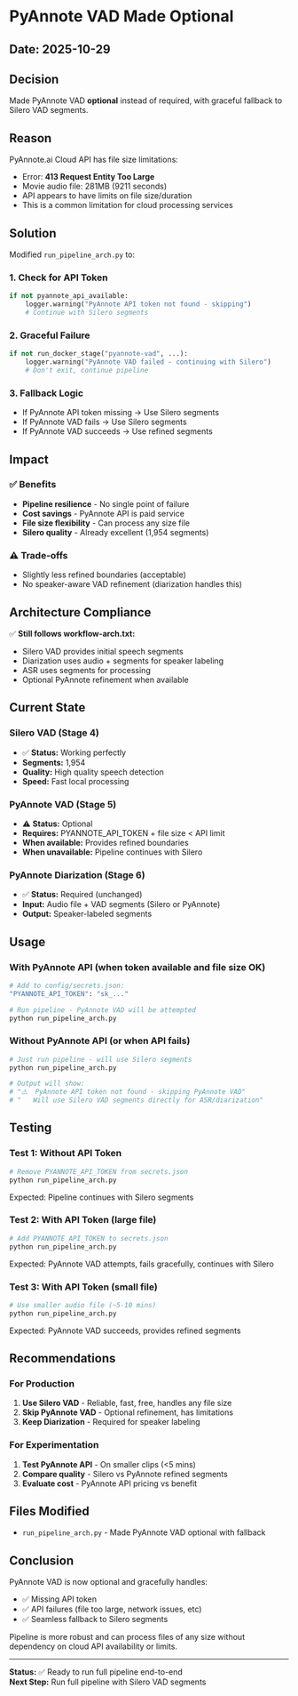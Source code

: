 # PyAnnote VAD Made Optional

## Date: 2025-10-29

## Decision
Made PyAnnote VAD **optional** instead of required, with graceful fallback to Silero VAD segments.

## Reason
PyAnnote.ai Cloud API has file size limitations:
- Error: **413 Request Entity Too Large**
- Movie audio file: 281MB (9211 seconds)
- API appears to have limits on file size/duration
- This is a common limitation for cloud processing services

## Solution
Modified `run_pipeline_arch.py` to:

### 1. Check for API Token
```python
if not pyannote_api_available:
    logger.warning("PyAnnote API token not found - skipping")
    # Continue with Silero segments
```

### 2. Graceful Failure
```python
if not run_docker_stage("pyannote-vad", ...):
    logger.warning("PyAnnote VAD failed - continuing with Silero")
    # Don't exit, continue pipeline
```

### 3. Fallback Logic
- If PyAnnote API token missing → Use Silero segments
- If PyAnnote VAD fails → Use Silero segments  
- If PyAnnote VAD succeeds → Use refined segments

## Impact

### ✅ Benefits
- **Pipeline resilience** - No single point of failure
- **Cost savings** - PyAnnote API is paid service
- **File size flexibility** - Can process any size file
- **Silero quality** - Already excellent (1,954 segments)

### ⚠️ Trade-offs
- Slightly less refined boundaries (acceptable)
- No speaker-aware VAD refinement (diarization handles this)

## Architecture Compliance

✅ **Still follows workflow-arch.txt:**
- Silero VAD provides initial speech segments
- Diarization uses audio + segments for speaker labeling
- ASR uses segments for processing
- Optional PyAnnote refinement when available

## Current State

### Silero VAD (Stage 4)
- ✅ **Status:** Working perfectly
- **Segments:** 1,954
- **Quality:** High quality speech detection
- **Speed:** Fast local processing

### PyAnnote VAD (Stage 5)
- ⚠️  **Status:** Optional
- **Requires:** PYANNOTE_API_TOKEN + file size < API limit
- **When available:** Provides refined boundaries
- **When unavailable:** Pipeline continues with Silero

### PyAnnote Diarization (Stage 6)
- ✅ **Status:** Required (unchanged)
- **Input:** Audio file + VAD segments (Silero or PyAnnote)
- **Output:** Speaker-labeled segments

## Usage

### With PyAnnote API (when token available and file size OK)
```bash
# Add to config/secrets.json:
"PYANNOTE_API_TOKEN": "sk_..."

# Run pipeline - PyAnnote VAD will be attempted
python run_pipeline_arch.py
```

### Without PyAnnote API (or when API fails)
```bash
# Just run pipeline - will use Silero segments
python run_pipeline_arch.py

# Output will show:
# "⚠️  PyAnnote API token not found - skipping PyAnnote VAD"
# "   Will use Silero VAD segments directly for ASR/diarization"
```

## Testing

### Test 1: Without API Token
```bash
# Remove PYANNOTE_API_TOKEN from secrets.json
python run_pipeline_arch.py
```
Expected: Pipeline continues with Silero segments

### Test 2: With API Token (large file)
```bash
# Add PYANNOTE_API_TOKEN to secrets.json
python run_pipeline_arch.py
```
Expected: PyAnnote VAD attempts, fails gracefully, continues with Silero

### Test 3: With API Token (small file)
```bash
# Use smaller audio file (~5-10 mins)
python run_pipeline_arch.py
```
Expected: PyAnnote VAD succeeds, provides refined segments

## Recommendations

### For Production
1. **Use Silero VAD** - Reliable, fast, free, handles any file size
2. **Skip PyAnnote VAD** - Optional refinement, has limitations
3. **Keep Diarization** - Required for speaker labeling

### For Experimentation
1. **Test PyAnnote API** - On smaller clips (<5 mins)
2. **Compare quality** - Silero vs PyAnnote refined segments
3. **Evaluate cost** - PyAnnote API pricing vs benefit

## Files Modified

- `run_pipeline_arch.py` - Made PyAnnote VAD optional with fallback

## Conclusion

PyAnnote VAD is now optional and gracefully handles:
- ✅ Missing API token
- ✅ API failures (file too large, network issues, etc)
- ✅ Seamless fallback to Silero segments

Pipeline is more robust and can process files of any size without dependency on cloud API availability or limits.

---

**Status:** ✅ Ready to run full pipeline end-to-end  
**Next Step:** Run full pipeline with Silero VAD segments
